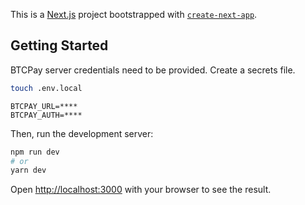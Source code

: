 This is a [Next.js](https://nextjs.org/) project bootstrapped with [`create-next-app`](https://github.com/vercel/next.js/tree/canary/packages/create-next-app).

## Getting Started

BTCPay server credentials need to be provided. Create a secrets file.

```bash
touch .env.local
```

```
BTCPAY_URL=****
BTCPAY_AUTH=****
```

Then, run the development server:

```bash
npm run dev
# or
yarn dev
```

Open [http://localhost:3000](http://localhost:3000) with your browser to see the result.



